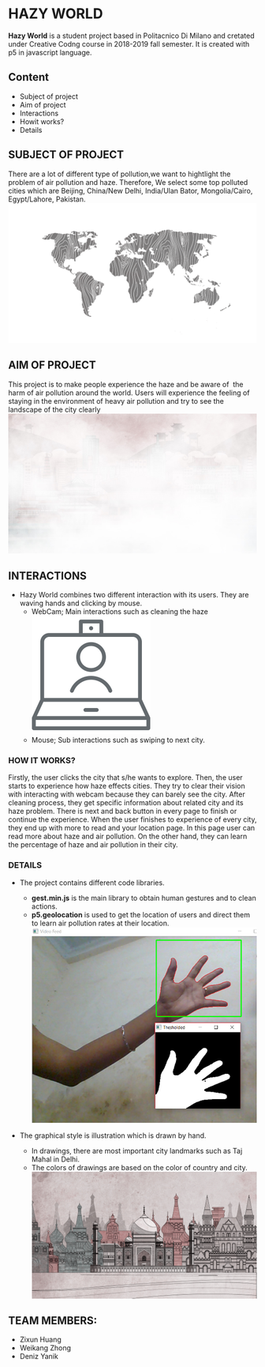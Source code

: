 # HAZY WORLD
  **Hazy World** is a student project based in Politacnico Di Milano and cretated under Creative Codng course in 2018-2019 fall semester. It is created with p5 in javascript language.  

## Content
 * Subject of project
 * Aim of project
 * Interactions
 * Howit works?
 * Details
## SUBJECT OF PROJECT 
There are a lot of different type of pollution,we want to hightlight the problem of air pollution and haze. Therefore,
We select some top polluted cities which are Beijing, China/New Delhi, India/Ulan Bator, Mongolia/Cairo, Egypt/Lahore, Pakistan.
![Lahore](https://github.com/drawwithcode/2018-group-work-group-10/blob/master/assets/map_readme.png)

## AIM OF PROJECT
This project is to make people experience the haze and be aware of  the harm of air pollution around the world. 
Users will experience the feeling of staying in the environment of heavy air pollution and try to see the landscape of the city clearly
![Lahore](https://github.com/drawwithcode/2018-group-work-group-10/blob/master/assets/readme_haze.jpg)

## INTERACTIONS
* Hazy World combines two different interaction with its users. They are waving hands and clicking by mouse.
  * WebCam; Main interactions such as cleaning the haze ![Lahore](https://github.com/drawwithcode/2018-group-work-group-10/blob/master/assets/video-call.png)
  * Mouse; Sub interactions such as swiping to next city.

### HOW IT WORKS?
Firstly, the user clicks the city that s/he wants to explore. Then, the user starts to experience how haze effects cities. They try to clear their vision with interacting with webcam because they can barely see the city. After cleaning process, they get specific information about related city and its haze problem. There is next and back button in every page to finish or continue the experience. When the user finishes to experience of every city, they end up with more to read and your location page. In this page user can read more about haze and air pollution. On the other hand, they can learn the percentage of haze and air pollution in their city.  

### DETAILS 

* The project contains different code libraries. 
  * **gest.min.js** is the main library to obtain human gestures and to clean actions.
  * **p5.geolocation** is used to get the location of users and direct them to learn air pollution rates at their location.
  ![alt text](https://github.com/drawwithcode/2018-group-work-group-10/blob/master/gesture-recognition-find-hand.png)
  
* The graphical style is illustration which is drawn by hand. 
  * In drawings, there are most important city landmarks such as Taj Mahal in Delhi. 
  * The colors of drawings are based on the color of country and city. 
  ![alt text](https://github.com/drawwithcode/2018-group-work-group-10/blob/master/assets/delhi.jpg)




## TEAM MEMBERS:
  * Zixun  Huang
  * Weikang Zhong
  * Deniz Yanik
